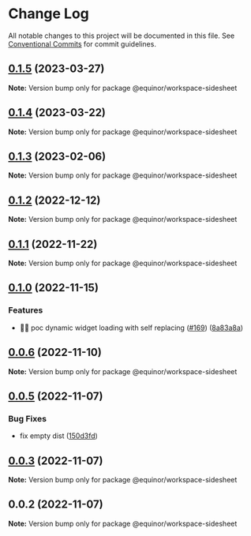# Change Log

All notable changes to this project will be documented in this file.
See [Conventional Commits](https://conventionalcommits.org) for commit guidelines.

## [0.1.5](https://github.com/equinor/fusion-workspace/compare/@equinor/workspace-sidesheet@0.1.4...@equinor/workspace-sidesheet@0.1.5) (2023-03-27)

**Note:** Version bump only for package @equinor/workspace-sidesheet

## [0.1.4](https://github.com/equinor/fusion-workspace/compare/@equinor/workspace-sidesheet@0.1.3...@equinor/workspace-sidesheet@0.1.4) (2023-03-22)

**Note:** Version bump only for package @equinor/workspace-sidesheet

## [0.1.3](https://github.com/equinor/fusion-workspace/compare/@equinor/workspace-sidesheet@0.1.2...@equinor/workspace-sidesheet@0.1.3) (2023-02-06)

**Note:** Version bump only for package @equinor/workspace-sidesheet

## [0.1.2](https://github.com/equinor/fusion-workspace/compare/@equinor/workspace-sidesheet@0.1.1...@equinor/workspace-sidesheet@0.1.2) (2022-12-12)

**Note:** Version bump only for package @equinor/workspace-sidesheet

## [0.1.1](https://github.com/equinor/fusion-workspace/compare/@equinor/workspace-sidesheet@0.1.0...@equinor/workspace-sidesheet@0.1.1) (2022-11-22)

**Note:** Version bump only for package @equinor/workspace-sidesheet

## [0.1.0](https://github.com/equinor/fusion-workspace/compare/@equinor/workspace-sidesheet@0.0.6...@equinor/workspace-sidesheet@0.1.0) (2022-11-15)

### Features

- :technologist: poc dynamic widget loading with self replacing ([#169](https://github.com/equinor/fusion-workspace/issues/169)) ([8a83a8a](https://github.com/equinor/fusion-workspace/commit/8a83a8a38a67e9aa976e242bf341d1f193e9c618))

## [0.0.6](https://github.com/equinor/fusion-workspace/compare/@equinor/workspace-sidesheet@0.0.5...@equinor/workspace-sidesheet@0.0.6) (2022-11-10)

**Note:** Version bump only for package @equinor/workspace-sidesheet

## [0.0.5](https://github.com/equinor/fusion-workspace/compare/@equinor/workspace-sidesheet@0.0.3...@equinor/workspace-sidesheet@0.0.5) (2022-11-07)

### Bug Fixes

- fix empty dist ([150d3fd](https://github.com/equinor/fusion-workspace/commit/150d3fd028e9995b10885a396849e13a1262b6b2))

## [0.0.3](https://github.com/equinor/fusion-workspace/compare/@equinor/workspace-sidesheet@0.0.2...@equinor/workspace-sidesheet@0.0.3) (2022-11-07)

**Note:** Version bump only for package @equinor/workspace-sidesheet

## 0.0.2 (2022-11-07)

**Note:** Version bump only for package @equinor/workspace-sidesheet
